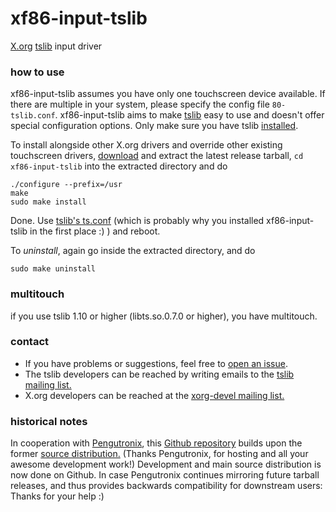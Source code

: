 # xf86-input-tslib
[X.org](https://x.org/) [tslib](http://tslib.org) input driver

### how to use
xf86-input-tslib assumes you have only one touchscreen device available. If
there are multiple in your system, please specify the config file `80-tslib.conf`.
xf86-input-tslib aims to make [tslib](http://tslib.org) easy to use and doesn't
offer special configuration options. Only make sure you have tslib
[installed](https://github.com/kergoth/tslib/blob/master/README.md#install-tslib).

To install alongside other X.org drivers and override other existing touchscreen
drivers,
[download](https://github.com/merge/xf86-input-tslib/releases) and extract the
latest release tarball, `cd xf86-input-tslib` into the extracted directory and
do

    ./configure --prefix=/usr
    make
    sudo make install
    
Done. Use [tslib's ts.conf](https://github.com/kergoth/tslib/blob/master/README.md#configure-tslib)
(which is probably why you installed xf86-input-tslib in the first place :) ) and
reboot.

To _uninstall_, again go inside the extracted directory, and do

    sudo make uninstall

### multitouch
if you use tslib 1.10 or higher (libts.so.0.7.0 or higher), you have multitouch.

### contact
* If you have problems or suggestions, feel free to
[open an issue](https://github.com/merge/xf86-input-tslib/issues).
* The tslib developers can be reached by writing emails to the
[tslib mailing list.](http://lists.infradead.org/mailman/listinfo/tslib)
* X.org developers can be reached at the
[xorg-devel mailing list.](https://lists.freedesktop.org/mailman/listinfo/xorg)

### historical notes
In cooperation with [Pengutronix](http://pengutronix.de/index_en.html), this
[Github repository](https://github.com/merge/xf86-input-tslib) builds upon the
former
[source distribution.](http://public.pengutronix.de/software/xf86-input-tslib/)
(Thanks Pengutronix, for hosting and all your awesome development work!)
Development and main source distribution is now done on Github. In case
Pengutronix continues mirroring future tarball releases, and thus provides
backwards compatibility for downstream users: Thanks for your help :)
